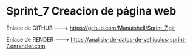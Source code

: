 # Sprint_7 Creacion de página web

Enlace de GITHUB ---> https://github.com/Manutshell/Sprint_7.git

Enlace de RENDER ---> https://analisis-de-datos-de-vehiculos-sprint-7.onrender.com

